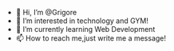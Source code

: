 - 👋 Hi, I’m @Grigore
- 👀 I’m interested  in technology and GYM!
- 🌱 I’m currently learning Web Development
- 📫 How to reach me,just write me a message!

<!---
Grigore13/Grigore13 is a ✨ special ✨ repository because its `README.md` (this file) appears on your GitHub profile.
You can click the Preview link to take a look at your changes.
--->
